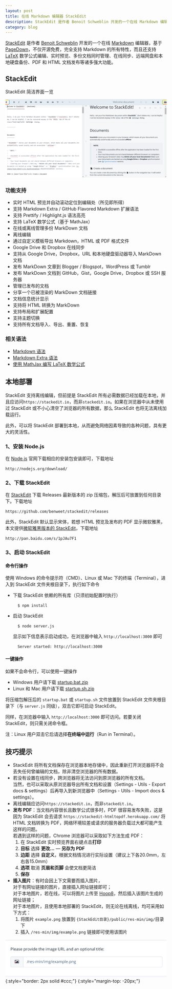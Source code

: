 ```yaml
---
layout: post
title: 在线 Markdown 编辑器 StackEdit
description: StackEdit 是作者 Benoit Schweblin 开发的一个在线 Markdown 编辑器，基于 PageDown，不仅开源免费，完全支持 Markdown 的所有特性，而且还支持 LaTeX 数学公式编辑、实时预览、多份文档同时管理、在线同步、远端网盘和本地硬盘备份、PDF 和 HTML 文档发布等诸多强大功能。
category: blog
---
```


[StackEdit][] 是作者 [Benoit Schweblin][1] 开发的一个在线 [Markdown][] 编辑器，基于 [PageDown][]，不仅开源免费，完全支持 Markdown 的所有特性，而且还支持 [LaTeX][] 数学公式编辑、实时预览、多份文档同时管理、在线同步、远端网盘和本地硬盘备份、PDF 和 HTML 文档发布等诸多强大功能。

## StackEdit

StackEdit 简洁界面一览

![](/assets/images/markdown-stackedit/stackedit-welcome.png)

### 功能支持

- 实时 HTML 预览并自动滚动定位到编辑处（所见即所得）
- 支持 Markdown Extra / GitHub Flavored Markdown 扩展语法
- 支持 Prettify / Highlight.js 语法高亮
- 支持 LaTeX 数学公式（基于 MathJax）
- 在线或离线管理多份 MarkDown 文档
- 离线编辑
- 通过自定义模板导出 Markdown，HTML 或 PDF 格式文件
- Google Drive 和 Dropbox 在线同步
- 支持从 Google Drive，Dropbox，URL 和本地硬盘驱动器导入 MarkDown 文档
- 发布 MarkDown 文章到 Blogger / Blogspot，WordPress 或 Tumblr
- 发布 MarkDown 文档到 GitHub，Gist，Google Drive，Dropbox 或 SSH 服务器
- 管理已发布的文档
- 分享一个已被渲染的 MarkDown 文档链接
- 文档信息统计显示
- 支持将 HTML 转换为 MarkDown
- 支持布局和扩展配置
- 支持主题切换
- 支持所有文档导入、导出、重置、恢复

### 相关语法

- [Markdown 语法][2]
- [Markdown Extra  语法][3]
- [使用 MathJax 编写 LaTeX 数学公式][4]

## 本地部署

StackEdit 支持离线编辑，但前提是 StackEdit 所有必需数据已经加载在本地，并且应访问`https://stackedit.io`，而非`stackedit.io`。如果在浏览器中从未使用过 StackEdit 或不小心清空了浏览器的所有数据，那么 StackEdit 也将无法离线加载运行。

此外，可以将 StackEdit 部署到本地，从而避免网络因素导致的各种问题，具有更大的灵活性。

### 1、安装 Node.js

在 [Node.js][5] 官网下载相应的安装包安装即可，下载地址

    http://nodejs.org/download/

### 2、下载 StackEdit

在 [StackEdit][6] 下载 Releases 最新版本的 zip 压缩包，解压后可放置到任何目录下。下载地址

    https://github.com/benweet/stackedit/releases

此外，StackEdit 默认显示宋体，若想 HTML 预览及发布的 PDF 显示微软雅黑，本文提供[微软雅黑版本的 StackEdit][7]，下载地址

    http://pan.baidu.com/s/1pJAu7F1

### 3、启动 StackEdit

#### 命令行操作

使用 Windows 的命令提示符（CMD）、Linux 或 Mac 下的终端（Terminal），进入到 StackEdit 文件夹根目录下，执行如下命令

- 下载 StackEdit 依赖的所有库（只须初始配置时执行）

        $ npm install

- 启动 StackEdit

        $ node server.js

    显示如下信息表示启动成功，在浏览器中输入 `http://localhost:3000` 即可

        Server started: http://localhost:3000

#### 一键操作

如果不会命令行，可以使用一键操作

- Windows 用户请下载 [startup.bat.zip][8]
- Linux 和 Mac 用户请下载 [startup.sh.zip][9]

将压缩包解压后的 `startup.bat` 或 `startup.sh` 文件放置到 StackEdit 文件夹根目录下（与 `server.js` 同级），双击它即可启动 StackEdit。

同样，在浏览器中输入 `http://localhost:3000` 即可访问。若要关闭 StackEdit，则只需关闭命令框。

注：Linux 用户双击它后请选择**在终端中运行**（Run in Terminal）。


## 技巧提示

- StackEdit 将所有文档保存在浏览器本地存储中，因此重新打开浏览器将不会丢失任何曾编辑的文档，除非清空浏览器的所有数据。
- 若没有设置在线同步，跨浏览器将无法访问到原浏览器的所有文档。<br/>
  当然，也可以采取从原浏览器导出所有文档和设置（Settings - Utils - Export docs & settings）后再导入到新浏览器中（Settings - Utils - Import docs & settings）。
- 离线编辑应访问`https://stackedit.io`，而非`stackedit.io`。
- **发布 PDF**：当文档内容很长且数学公式很多时，PDF 很容易发布失败，这是因为 StackEdit 会去请求 `https://stackedit-htmltopdf.herokuapp.com/` 将 HTML 文档转换为 PDF，网络环境较差或请求的服务器负载过大都可能产生这样的问题。<br/>
  若遇到这样的问题，Chrome 浏览器可以采取如下方法生成 PDF：
    1. 在 StackEdit 实时预览界面右键点击**打印**
    2. **目标** 选择 **更改...** — **另存为 PDF**
    3. **边距** 选择 **自定义**，根据文档情况进行实际设置（建议上下各20.0mm，左右各15.0mm）
    4. **选项** 取消 **页眉和页脚** 会使文档更简洁
    5. **保存**
- **插入图片**：有时会因上下文需要而插入图片，<br/>
  对于有网址链接的图片，直接插入网址链接即可；<br/>
  对于本地图片，若在线，可以将图片上传至 [Hoop8][10]，然后插入该图片生成的网址链接；<br/>
  对于本地图片，且使用本地部署的 StackEdit，则无论在线离线，均可采用如下方式：
    1. 将图片 `example.png` 放置到 `{StackEdit目录}/public/res-min/img/`目录下
    2. 插入 `/res-min/img/example.png` 链接即可使用该图片

![](/assets/images/markdown-stackedit/stackedit-image.png){:style="border: 2px solid #ccc;"}
{:style="margin-top: -20px;"}


[StackEdit]:    https://stackedit.io/
[Markdown]:     http://daringfireball.net/projects/markdown/
[PageDown]:     https://code.google.com/p/pagedown/
[LaTeX]:        http://zh.wikipedia.org/wiki/LaTeX
[1]:    https://github.com/benweet
[2]:    http://wowubuntu.com/markdown/
[3]:    https://github.com/jmcmanus/pagedown-extra
[4]:    http://iori.sinaapp.com/17.html
[5]:    http://nodejs.org/download/
[6]:    https://github.com/benweet/stackedit/releases
[7]:    http://pan.baidu.com/s/1pJAu7F1
[8]:    http://pan.baidu.com/s/1jGj00i6
[9]:    http://pan.baidu.com/s/1mgjwuWK
[10]:   http://img.hoop8.com/
